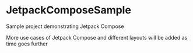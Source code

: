 # JetpackComposeSample
Sample project demonstrating Jetpack Compose

More use cases of Jetpack Compose and different layouts will be added as time goes further
